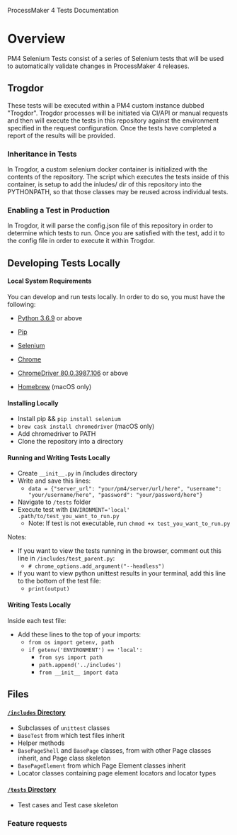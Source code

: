 ProcessMaker 4 Tests Documentation

# Overview

PM4 Selenium Tests consist of a series of Selenium tests that will be used to automatically validate changes in ProcessMaker 4 releases.

## Trogdor

These tests will be executed within a PM4 custom instance dubbed "Trogdor". Trogdor processes will be initiated via CI/API or manual requests and then will execute the tests in this repository against the environment specified in the request configuration. Once the tests have completed a report of the results will be provided.

### Inheritance in Tests

In Trogdor, a custom selenium docker container is initialized with the contents of the repository. The script which executes the tests inside of this container, is setup to add the inludes/ dir of this repository into the PYTHONPATH, so that those classes may be reused across individual tests.

### Enabling a Test in Production

In Trogdor, it will parse the config.json file of this repository in order to determine which tests to run. Once you are satisfied with the test, add it to the config file in order to execute it within Trogdor.

## Developing Tests Locally

#### Local System Requirements

You can develop and run tests locally. In order to do so, you must have the following:

* [Python 3.6.9](https://www.python.org) or above
* [Pip](https://pip.pypa.io/en/stable/installing/)
* [Selenium](https://www.selenium.dev)
* [Chrome](https://www.google.com/chrome/)
* [ChromeDriver 80.0.3987.106](https://chromedriver.chromium.org/getting-started) or above

* [Homebrew](https://brew.sh) (macOS only)

#### Installing Locally

* Install pip && `pip install selenium`
* `brew cask install chromedriver` (macOS only)
* Add chromedriver to PATH
* Clone the repository into a directory

#### Running and Writing Tests Locally

* Create `__init__.py` in /includes directory
* Write and save this lines:
  * `data = {"server_url": "your/pm4/server/url/here", "username": "your/username/here", "password": "your/password/here"}`
* Navigate to `/tests` folder
* Execute test with `ENVIRONMENT='local' .path/to/test_you_want_to_run.py`
  * Note: If test is not executable, run `chmod +x test_you_want_to_run.py`

Notes: 
  * If you want to view the tests running in the browser, comment out this line in `/includes/test_parent.py`:
    * `# chrome_options.add_argument("--headless")`
  * If you want to view python unittest results in your terminal, add this line to the bottom of the test file:
    * `print(output)` 

#### Writing Tests Locally

Inside each test file:
  * Add these lines to the top of your imports:
    * `from os import getenv, path`
    * `if getenv('ENVIRONMENT') == 'local':`
      * `from sys import path`
      * `path.append('../includes')`
      * `from __init__ import data`

## Files 

#### [`/includes` Directory](https://github.com/ProcessMaker/pm4-selenium-tests/tree/master/includes "/includes Directory")
* Subclasses of `unittest` classes
* `BaseTest` from which test files inherit
* Helper methods
* `BasePageShell` and `BasePage` classes, from with other Page classes inherit, and Page class skeleton
* `BasePageElement` from which Page Element classes inherit
* Locator classes containing page element locators and locator types

#### [`/tests` Directory](https://github.com/ProcessMaker/pm4-selenium-tests/tree/master/tests "/tests Directory")
* Test cases and Test case skeleton

### Feature requests
